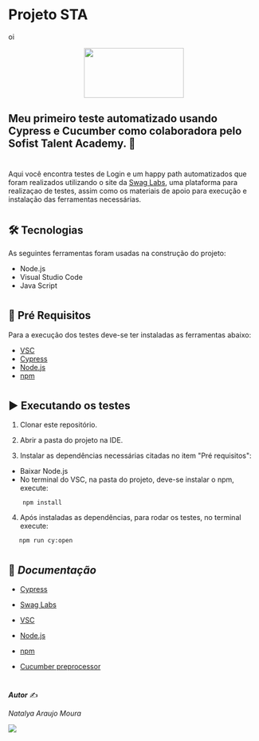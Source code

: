 
# Projeto STA

oi

<p align="center">
<img src="https://ik.imagekit.io/jko2xukqoru/6049186b5f07a_S2TAeSmxTRq.png" width="200" height="100" />
</p>

## Meu primeiro teste automatizado usando Cypress e Cucumber como colaboradora pelo Sofist Talent Academy. 🏁

#
Aqui você encontra testes de Login e um happy path automatizados que foram realizados utilizando o site da [Swag Labs](https://www.saucedemo.com/), uma plataforma para realizaçao de testes, assim como os materiais de apoio para execução e instalação das ferramentas necessárias.
#

## 🛠 **Tecnologias**

As seguintes ferramentas foram usadas na construção do projeto:
- Node.js
- Visual Studio Code
- Java Script
#


## 📌 **Pré Requisitos**

Para a execução dos testes deve-se ter instaladas as ferramentas abaixo:

- [VSC](https://code.visualstudio.com/) 
- [Cypress](https://www.cypress.io/)
- [Node.js](https://nodejs.org/)
- [npm](https://docs.npmjs.com/cli/v7/commands/npm-install)

#
## ▶️ **Executando os testes**

1.  Clonar este repositório.

2.  Abrir a pasta do projeto na IDE.

3.  Instalar as dependências necessárias citadas no item "Pré requisitos":
- Baixar Node.js
- No terminal do VSC, na pasta do projeto, deve-se instalar o npm, execute: 

```
    npm install 
```

4.  Após instaladas as dependências, para rodar os testes, no terminal execute:
 
 ```
    npm run cy:open
```

#

## 📖 *Documentação*
- [Cypress](https://docs.cypress.io/guides/overview/why-cypress)

- [Swag Labs](https://docs.saucelabs.com/web-apps)
- [VSC]()
- [Node.js]()
- [npm](https://docs.npmjs.com/)
- [Cucumber preprocessor]()

#
***Autor*** ✍

*Natalya Araujo Moura*

<div>
  <a href="https://www.linkedin.com/in/natalyaamoura" target="_blank"><img src="https://img.shields.io/badge/-LinkedIn-%230077B5?style=for-the-badge&logo=linkedin&logoColor=white" target="_blank"></a>    
</div>
